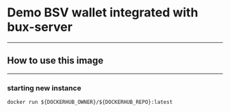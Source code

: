 # Demo BSV wallet integrated with bux-server

-----------------------------------------------------

## How to use this image

-----------------------------------------------------

### starting new instance

`docker run ${DOCKERHUB_OWNER}/${DOCKERHUB_REPO}:latest`
